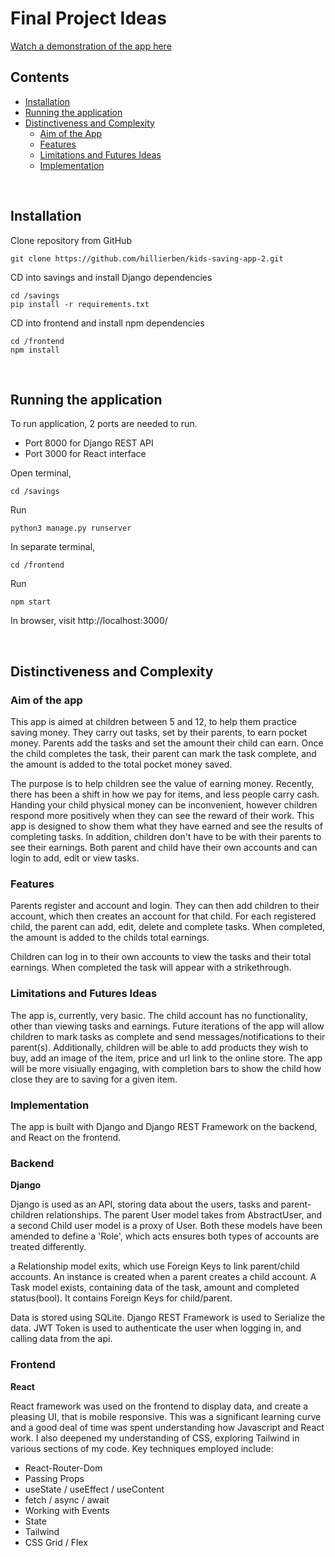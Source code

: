 # Final Project Ideas

<a href="https://www.youtube.com/watch?v=uCQTjrl2_qs">Watch a demonstration of the app here</a>



## Contents

- [Installation](#installation)
- [Running the application](#running-the-application)
- [Distinctiveness and Complexity](#distinctiveness-and-complexity)
    - [Aim of the App](#aim-of-the-app)
    - [Features](#features)
    - [Limitations and Futures Ideas](#limitations-and-futures-ideas)
    - [Implementation](#implementation)

<br>

## Installation

Clone repository from GitHub
```
git clone https://github.com/hillierben/kids-saving-app-2.git

```

CD into savings and install Django dependencies 
```
cd /savings
pip install -r requirements.txt
```

CD into frontend and install npm dependencies
```
cd /frontend
npm install
```
<br/>

## Running the application

To run application, 2 ports are needed to run.
- Port 8000 for Django REST API
- Port 3000 for React interface

Open terminal, 
```
cd /savings
```
Run
```
python3 manage.py runserver
```

In separate terminal,
```
cd /frontend
```
Run
```
npm start
```

In browser, visit http://localhost:3000/

<br/>




## Distinctiveness and Complexity

### Aim of the app

This app is aimed at children between 5 and 12, to help them practice saving money. They carry out tasks, set by their parents, to earn pocket money. Parents add the tasks and set the amount their child can earn. Once the child completes the task, their parent can mark the task complete, and the amount is added to the total pocket money saved. 

The purpose is to help children see the value of earning money. Recently, there has been a shift in how we pay for items, and less people carry cash. Handing your child physical money can be inconvenient, however children respond more positively when they can see the reward of their work. This app is designed to show them what they have earned and see the results of completing tasks. In addition, children don't have to be with their parents to see their earnings. Both parent and child have their own accounts and can login to add, edit or view tasks. 


### Features

Parents register and account and login. They can then add children to their account, which then creates an account for that child. For each registered child, the parent can add, edit, delete and complete tasks. When completed, the amount is added to the childs total earnings.

Children can log in to their own accounts to view the tasks and their total earnings. When completed the task will appear with a strikethrough. 


### Limitations and Futures Ideas

The app is, currently, very basic. The child account has no functionality, other than viewing tasks and earnings. Future iterations of the app will allow children to mark tasks as complete and send messages/notifications to their parent(s). Additionally, children will be able to add products they wish to buy, add an image of the item, price and url link to the online store. The app will be more visiually engaging, with completion bars to show the child how close they are to saving for a given item. 


### Implementation

The app is built with Django and Django REST Framework on the backend, and React on the frontend. 


### Backend

**Django**


Django is used as an API, storing data about the users, tasks and parent-children relationships. The parent User model takes from AbstractUser, and a second Child user model is a proxy of User. Both these models have been amended to define a 'Role', which acts ensures both types of accounts are treated differently. 

a Relationship model exits, which use Foreign Keys to link parent/child accounts. An instance is created when a parent creates a child account. A Task model exists, containing data of the task, amount and completed status(bool). It contains Foreign Keys for child/parent.

Data is stored using SQLite. Django REST Framework is used to Serialize the data. JWT Token is used to authenticate the user when logging in, and calling data from the api. 


### Frontend

**React**

React framework was used on the frontend to display data, and create a pleasing UI, that is mobile responsive. This was a significant learning curve and a good deal of time was spent understanding how Javascript and React work. I also deepened my understanding of CSS, exploring Tailwind in various sections of my code. Key techniques employed include:
- React-Router-Dom
- Passing Props
- useState / useEffect / useContent
- fetch / async / await
- Working with Events
- State
- Tailwind
- CSS Grid / Flex


















